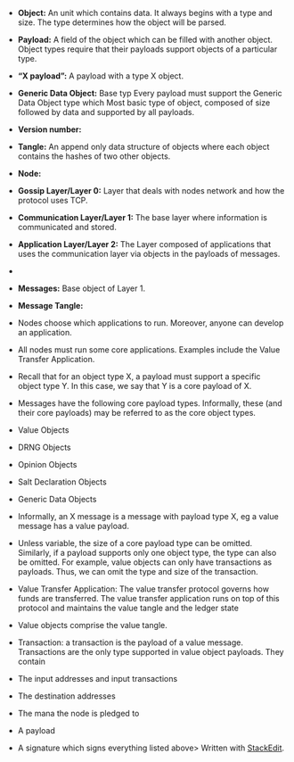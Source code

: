 


 - **Object:** An unit which contains data. It always begins with a type  and size. The type determines how the object will be parsed.
    
- **Payload:** A field of the object which can be filled with another object. Object types require that their payloads support objects of a particular type. 

- **“X payload”:** A payload with a type X object.
    
- **Generic Data Object:** Base typ  Every payload must support the Generic Data Object type which Most basic type of object, composed of size followed by data and supported by all payloads. 
    
- **Version number:**
    
-  **Tangle:** An append only data structure of objects where each object contains the hashes of two other objects.

- **Node:**
    
-   **Gossip Layer/Layer 0:** Layer that deals with nodes network and how the protocol uses TCP.
    
-   **Communication Layer/Layer 1:** The base layer where information is communicated and stored.
    
-   **Application Layer/Layer 2:** The Layer composed of applications that uses the communication layer via objects in the payloads of messages.
- 
-   **Messages:** Base object of Layer 1.
    
-   **Message Tangle:** 
    


    

-   Nodes choose which applications to run. Moreover, anyone can develop an application.
    
-   All nodes must run some core applications. Examples include the Value Transfer Application.
    

-   Recall that for an object type X, a payload must support a specific object type Y. In this case, we say that Y is a core payload of X.
    

-   Messages have the following core payload types. Informally, these (and their core payloads) may be referred to as the core object types.
    

-   Value Objects
    
-   DRNG Objects
    
-   Opinion Objects
    
-   Salt Declaration Objects
    
-   Generic Data Objects
    

-   Informally, an X message is a message with payload type X, eg a value message has a value payload.
    
-   Unless variable, the size of a core payload type can be omitted. Similarly, if a payload supports only one object type, the type can also be omitted. For example, value objects can only have transactions as payloads. Thus, we can omit the type and size of the transaction.
    

-   Value Transfer Application: The value transfer protocol governs how funds are transferred. The value transfer application runs on top of this protocol and maintains the value tangle and the ledger state
    

-   Value objects comprise the value tangle.
    
-   Transaction: a transaction is the payload of a value message. Transactions are the only type supported in value object payloads. They contain
    

-   The input addresses and input transactions
    
-   The destination addresses
    
-   The mana the node is pledged to
    
-   A payload
    
-   A signature which signs everything listed above> Written with [StackEdit](https://stackedit.io/).
<!--stackedit_data:
eyJoaXN0b3J5IjpbLTQ1NzIyNDAxOCwxMjY1NTk3ODQ4LDI0MD
QxOTM5LDEwNDEzOTg1OTBdfQ==
-->